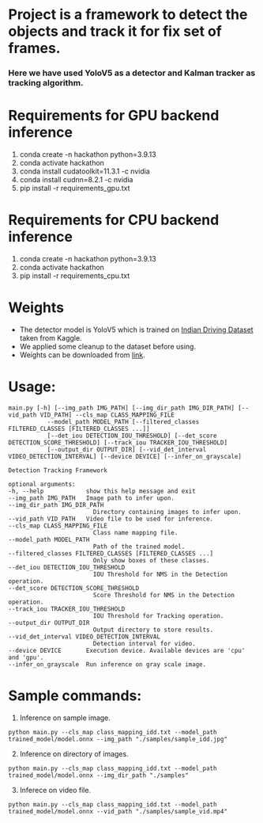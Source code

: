 
# Project is a framework to detect the objects and track it for fix set of frames.

### Here we have used YoloV5 as a detector and Kalman tracker as tracking algorithm.

# Requirements for GPU backend inference
1. conda create -n hackathon python=3.9.13
2. conda activate hackathon
3. conda install cudatoolkit=11.3.1 -c nvidia
4. conda install cudnn=8.2.1 -c nvidia
5. pip install -r requirements_gpu.txt

# Requirements for CPU backend inference
1. conda create -n hackathon python=3.9.13
2. conda activate hackathon
3. pip install -r requirements_cpu.txt

# Weights
- The detector model is YoloV5 which is trained on [Indian Driving Dataset](https://www.kaggle.com/datasets/manjotpahwa/indian-driving-dataset) taken from Kaggle.
- We applied some cleanup to the dataset before using.
- Weights can be downloaded from [link](https://drive.google.com/file/d/1OQWbFYv1K5lzis1G1BChJGdRzkWe6-ja/view?usp=share_link).

# Usage:
> 
    main.py [-h] [--img_path IMG_PATH] [--img_dir_path IMG_DIR_PATH] [--vid_path VID_PATH] --cls_map CLASS_MAPPING_FILE
               --model_path MODEL_PATH [--filtered_classes FILTERED_CLASSES [FILTERED_CLASSES ...]]
               [--det_iou DETECTION_IOU_THRESHOLD] [--det_score DETECTION_SCORE_THRESHOLD] [--track_iou TRACKER_IOU_THRESHOLD]       
               [--output_dir OUTPUT_DIR] [--vid_det_interval VIDEO_DETECTION_INTERVAL] [--device DEVICE] [--infer_on_grayscale]      

    Detection Tracking Framework

    optional arguments:
    -h, --help            show this help message and exit
    --img_path IMG_PATH   Image path to infer upon.
    --img_dir_path IMG_DIR_PATH
                            Directory containing images to infer upon.
    --vid_path VID_PATH   Video file to be used for inference.
    --cls_map CLASS_MAPPING_FILE
                            Class name mapping file.
    --model_path MODEL_PATH
                            Path of the trained model.
    --filtered_classes FILTERED_CLASSES [FILTERED_CLASSES ...]
                            Only show boxes of these classes.
    --det_iou DETECTION_IOU_THRESHOLD
                            IOU Threshold for NMS in the Detection operation.
    --det_score DETECTION_SCORE_THRESHOLD
                            Score Threshold for NMS in the Detection operation.
    --track_iou TRACKER_IOU_THRESHOLD
                            IOU Threshold for Tracking operation.
    --output_dir OUTPUT_DIR
                            Output directory to store results.
    --vid_det_interval VIDEO_DETECTION_INTERVAL
                            Detection interval for video.
    --device DEVICE       Execution device. Available devices are 'cpu' and 'gpu'.
    --infer_on_grayscale  Run inference on gray scale image.

# Sample commands:
1. Inference on sample image.
>
    python main.py --cls_map class_mapping_idd.txt --model_path trained_model/model.onnx --img_path "./samples/sample_idd.jpg"

2. Inference on directory of images.
>
    python main.py --cls_map class_mapping_idd.txt --model_path trained_model/model.onnx --img_dir_path "./samples"

3. Inferece on video file.
> 
    python main.py --cls_map class_mapping_idd.txt --model_path trained_model/model.onnx --vid_path "./samples/sample_vid.mp4"

